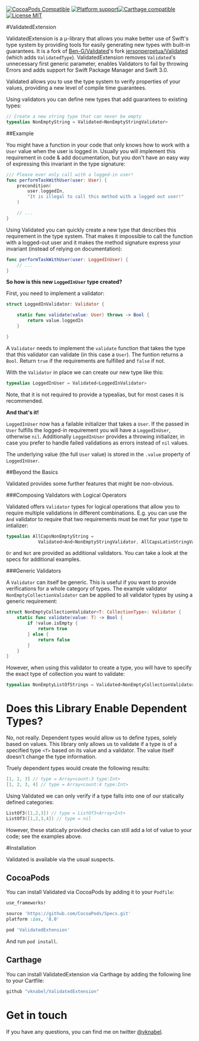 [![CocoaPods Compatible](https://img.shields.io/cocoapods/v/ValidatedExtension.svg?style=flat-square)](https://cocoapods.org/pods/ExtensionValidated) [![Platform support](https://img.shields.io/badge/platform-ios%20%7C%20osx%20%7C%20tvos%20%7C%20watchos-lightgrey.svg?style=flat-square)](https://github.com/vknabel/ValidatedExtension/blob/master/LICENSE.md)[![Carthage compatible](https://img.shields.io/badge/Carthage-compatible-4BC51D.svg?style=flat-square)](https://github.com/Carthage/Carthage) [![License MIT](https://img.shields.io/badge/license-MIT-blue.svg?style=flat-square)](https://github.com/vknabel/ValidatedExtension/blob/master/LICENSE.md)


#ValidatedExtension

ValidatedExtension is a μ-library that allows you make better use of Swift's type system by providing tools for easily generating new types with built-in guarantees. It is a fork of [Ben-G/Validated](https://github.com/Ben-G/Validated)'s fork [jersonperpetua/Validated](https://github.com/jersonperpetua/Validated) (which adds `ValidatedType`). ValidatedExtension removes `Validated`'s unnecessary first generic parameter, enables Validators to fail by throwing Errors and adds support for Swift Package Manager and Swift 3.0.
 
Validated allows you to use the type system to verify properties of your values, providing a new level of compile time guarantees.

Using validators you can define new types that add guarantees to existing types:

```swift
// Create a new string type that can never be empty
typealias NonEmptyString = Validated<NonEmptyStringValidator>
```

##Example

You might have a function in your code that only knows how to work with a `User` value when the user is logged in. Usually you will implement this requirement in code & add documentation, but you don't have an easy way of expressing this invariant in the type signature:

```swift
/// Please ever only call with a logged-in user!
func performTaskWithUser(user: User) {
    precondition(
    	user.loggedIn, 
    	"It is illegal to call this method with a logged out user!"
    )

	// ...
}
```

Using Validated you can quickly create a new type that describes this requirement in the type system. That makes it impossible to call the function with a logged-out user and it makes the method signature express your invariant (instead of relying on documentation):

```swift
func performTaskWithUser(user: LoggedInUser) {
	// ...
}
```

**So how is this new `LoggedInUser` type created?**

First, you need to implement a validator:

```swift
struct LoggedInValidator: Validator {

    static func validate(value: User) throws -> Bool {
        return value.loggedIn
    }

}
```
A `Validator` needs to implement the `validate` function that takes the type that this validator can validate (in this case a `User`). The funtion returns a `Bool`. Return `true` if the requirements are fulfilled and `false` if not.

With the `Validator` in place we can create our new type like this:

```swift
typealias LoggedInUser = Validated<LoggedInValidator>
```

Note, that it is not required to provide a typealias, but for most cases it is recommended.

**And that's it!**

`LoggedInUser` now has a failable initializer that takes a `User`. If the passed in `User` fulfills the logged-in requirement you will have a `LoggedInUser`, otherwise `nil`. Additionally `LoggedInUser` provides a throwing initializer, in case you prefer to handle failed validations as errors instead of `nil` values.

The underlying value (the full `User` value) is stored in the `.value` property of `LoggedInUser`.

##Beyond the Basics

Validated provides some further features that might be non-obvious.

###Composing Validators with Logical Operators

Validated offers `Validator` types for logical operations that allow you to require multiple validations in different combinations. E.g. you can use the `And` validator to require that two requirements must be met for your type to intializer:

```swift
typealias AllCapsNonEmptyString =
            Validated<And<NonEmptyStringValidator, AllCapsLatinStringValidator>>
```
`Or` and `Not` are provided as additional validators. You can take a look at the specs for additional examples.

###Generic Validators

A `Validator` can itself be generic. This is useful if you want to provide verifications for a whole category of types. The example validator `NonEmptyCollectionValidator` can be applied to all validator types by using a generic requirement:

```swift
struct NonEmptyCollectionValidator<T: CollectionType>: Validator {
    static func validate(value: T) -> Bool {
        if !value.isEmpty {
            return true
        } else {
            return false
        }
    }
}
```
However, when using this validator to create a type, you will have to specify the exact type of collection you want to validate:

```swift
typealias NonEmptyListOfStrings = Validated<NonEmptyCollectionValidator<[String]>>
```

# Does this Library Enable Dependent Types?

No, not really. Dependent types would allow us to define types, solely based on values. This library only allows us to validate if a type is of a specified type `<T>` based on its value and a validator. The value itself doesn't change the type information. 

Truely dependent types would create the following results:
```swift
[1, 2, 3] // type = Array<count:3 type:Int>
[1, 2, 3, 4] // type = Array<count:4 type:Int>
```

Using Validated we can only verify if a type falls into one of our statically defined categories:
```swift
ListOf3([1,2,3]) // type = ListOf3<Array<Int>
ListOf3([1,2,3,4]) // type = nil
```

However, these statically provided checks can still add a lot of value to your code; see the examples above.

#Installation

Validated is available via the usual suspects.

## CocoaPods

You can install Validated via CocoaPods by adding it to your `Podfile`:

```ruby
use_frameworks!

source 'https://github.com/CocoaPods/Specs.git'
platform :ios, '8.0'

pod 'ValidatedExtension'
```

And run `pod install`.

## Carthage

You can install ValidatedExtension via Carthage by adding the following line to your Cartfile:

```ruby
github "vknabel/ValidatedExtension"
```

# Get in touch

If you have any questions, you can find me on twitter [@vknabel](https://twitter.com/vknabel).
